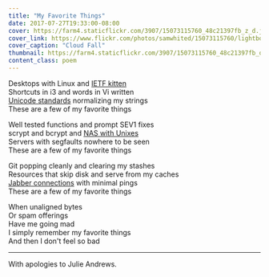 ```yaml
---
title: "My Favorite Things"
date: 2017-07-27T19:33:00-08:00
cover: https://farm4.staticflickr.com/3907/15073115760_48c21397fb_z_d.jpg
cover_link: https://www.flickr.com/photos/samwhited/15073115760/lightbox
cover_caption: "Cloud Fall"
thumbnail: https://farm4.staticflickr.com/3907/15073115760_48c21397fb_q_d.jpg
content_class: poem
---
```


Desktops with Linux and [IETF kitten]  
Shortcuts in i3 and words in Vi written  
[Unicode standards] normalizing my strings  
These are a few of my favorite things

<!--more-->

Well tested functions and prompt SEV1 fixes  
scrypt and bcrypt and [NAS with Unixes]  
Servers with segfaults nowhere to be seen  
These are a few of my favorite things

Git popping cleanly and clearing my stashes  
Resources that skip disk and serve from my caches  
[Jabber connections] with minimal pings  
These are a few of my favorite things

When unaligned bytes  
Or spam offerings  
Have me going mad  
I simply remember my favorite things  
And then I don't feel so bad

----

With apologies to Julie Andrews.

[IETF kitten]: https://datatracker.ietf.org/wg/kitten/about/
[Unicode standards]: https://tools.ietf.org/html/rfc7564
[NAS with Unixes]: http://www.freenas.org/
[Jabber connections]: https://xmpp.org/
